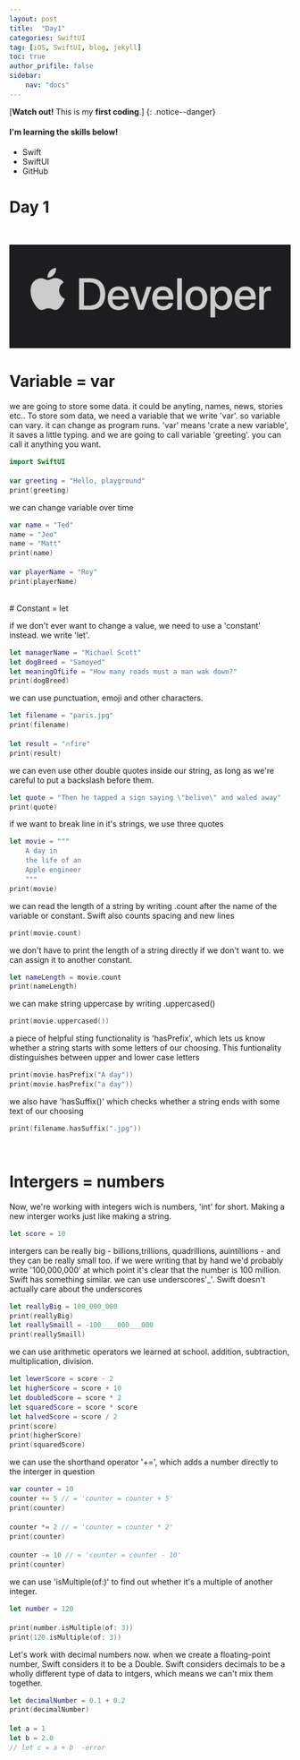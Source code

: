```yaml
---
layout: post
title:  "Day1"
categories: SwiftUI
tag: [iOS, SwiftUI, blog, jekyll]
toc: true
author_prifile: false
sidebar:
    nav: "docs"
---
```



[**Watch out!** This is my **first coding**.]
{: .notice--danger}

<div class="notice--success">
<h4>I'm learning the skills below!</h4>
<ul>
    <li>Swift</li>
    <li>SwiftUI</li>
    <li>GitHub</li>
</ul>
</div>

# Day 1
<br/>

![apple](/images/2022-04-19-second-commit/image-20220419150815188.png)

# Variable = var

we are going to store some data. it could be anyting, names, news, stories etc.. 
To store som data, we need a variable that we write 'var'. so variable can vary. it can change as program runs. 'var' means 'crate a new variable', it saves a little typing. and we are going to call variable 'greeting'. you can call it anything you want. 
```swift
import SwiftUI

var greeting = "Hello, playground"
print(greeting)
```

we can change variable over time
```swift
var name = "Ted"
name = "Jeo"
name = "Matt"
print(name)

var playerName = "Roy"
print(playerName)
```
<br/>
# Constant = let

if we don't ever want to change a value, we need to use a 'constant' instead. we write 'let'. 
```swift
let managerName = "Michael Scott"
let dogBreed = "Samoyed"
let meaningOfLife = "How many roads must a man wak down?"
print(dogBreed)
```

we can use punctuation, emoji and other characters. 
```swift
let filename = "paris.jpg"
print(filename)

let result = "🔥fire"
print(result)
```

we can even use other double quotes inside our string, as long as we're careful to put a backslash before them.
```swift
let quote = "Then he tapped a sign saying \"belive\" and waled away"
print(quote)
```

if we want to break line in it's strings, we use three quotes
```swift
let movie = """
    A day in
    the life of an
    Apple engineer
    """
print(movie)
```

we can read the length of a string by writing .count after the name of the variable or constant. Swift also counts spacing and new lines
```swift
print(movie.count)
```

we don't have to print the length of a string directly if we don't want to. we can assign it to another constant. 
```swift
let nameLength = movie.count
print(nameLength)
```

we can make string uppercase by writing .uppercased()
```swift
print(movie.uppercased())
```

a piece of helpful sting functionality is 'hasPrefix', which lets us know whether a string starts with some letters of our choosing. This funtionality distinguishes between upper and lower case letters
```swift
print(movie.hasPrefix("A day"))
print(movie.hasPrefix("a day"))
```

we also have 'hasSuffix()' which checks whether a string ends with some text of our choosing
```swift
print(filename.hasSuffix(".jpg"))
```
<br/>

# Intergers = numbers

Now, we're working with integers wich is numbers, 'int' for short. Making a new interger works just like making a string. 
```swift
let score = 10
```

intergers can be really big - billions,trillions, quadrillions, auintillions - and they can be really small too. if we were writing that by hand we'd probably write '100,000,000' at which point it's clear that the number is 100 million. Swift has something similar. we can use underscores'_'. Swift doesn't actually care about the underscores
```swift
let reallyBig = 100_000_000
print(reallyBig)
let reallySmaill = -100____000___000
print(reallySmaill)
```

we can use arithmetic operators we learned at school. addition, subtraction, multiplication, division.
```swift
let lewerScore = score - 2 
let higherScore = score + 10
let doubledScore = score * 2
let squaredScore = score * score
let halvedScore = score / 2
print(score)
print(higherScore)
print(squaredScore)
```

we can use the shorthand operator '+=', which adds a number directly to the interger in question
```swift
var counter = 10
counter += 5 // = 'counter = counter + 5'
print(counter)

counter *= 2 // = 'counter = counter * 2'
print(counter)

counter -= 10 // = 'counter = counter - 10'
print(counter)
```

we can use 'isMultiple(of:)' to find out whether it's a multiple of another integer.
```swift
let number = 120

print(number.isMultiple(of: 3))
print(120.isMultiple(of: 3))
```

Let's work with decimal numbers now. when we create a floating-point number, Swift considers it to be a Double. Swift considers decimals to be a wholly different type of data to intgers, which means we can't mix them together.
```swift
let decimalNumber = 0.1 + 0.2
print(decimalNumber)

let a = 1
let b = 2.0
// let c = a + b  -error
```
